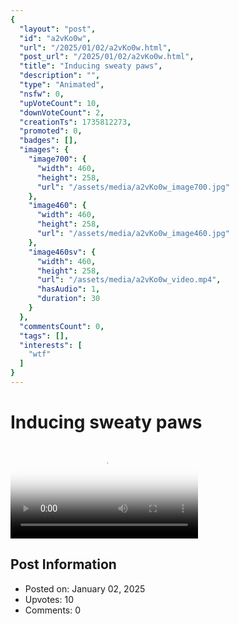 ```yaml
---
{
  "layout": "post",
  "id": "a2vKo0w",
  "url": "/2025/01/02/a2vKo0w.html",
  "post_url": "/2025/01/02/a2vKo0w.html",
  "title": "Inducing sweaty paws",
  "description": "",
  "type": "Animated",
  "nsfw": 0,
  "upVoteCount": 10,
  "downVoteCount": 2,
  "creationTs": 1735812273,
  "promoted": 0,
  "badges": [],
  "images": {
    "image700": {
      "width": 460,
      "height": 258,
      "url": "/assets/media/a2vKo0w_image700.jpg"
    },
    "image460": {
      "width": 460,
      "height": 258,
      "url": "/assets/media/a2vKo0w_image460.jpg"
    },
    "image460sv": {
      "width": 460,
      "height": 258,
      "url": "/assets/media/a2vKo0w_video.mp4",
      "hasAudio": 1,
      "duration": 30
    }
  },
  "commentsCount": 0,
  "tags": [],
  "interests": [
    "wtf"
  ]
}
---
```


# Inducing sweaty paws

<video controls playsinline loop poster="/assets/media/a2vKo0w_image460.jpg">
  <source src="/assets/media/a2vKo0w_video.mp4" type="video/mp4">
  Your browser does not support the video tag.
</video>

## Post Information

- Posted on: January 02, 2025
- Upvotes: 10
- Comments: 0

